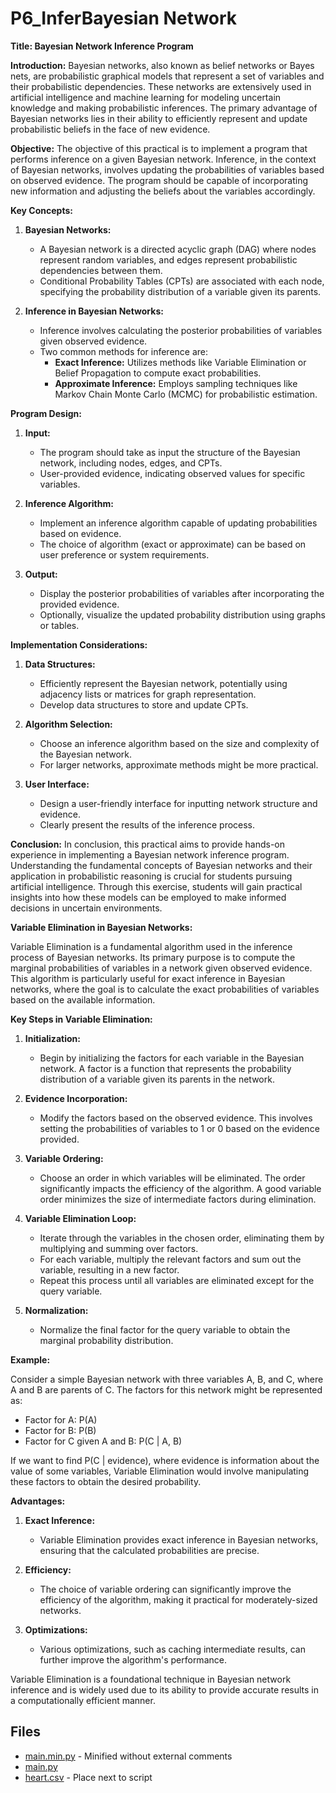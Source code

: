 # P6_InferBayesian Network

**Title: Bayesian Network Inference Program**

**Introduction:**
Bayesian networks, also known as belief networks or Bayes nets, are probabilistic graphical models that represent a set of variables and their probabilistic dependencies. These networks are extensively used in artificial intelligence and machine learning for modeling uncertain knowledge and making probabilistic inferences. The primary advantage of Bayesian networks lies in their ability to efficiently represent and update probabilistic beliefs in the face of new evidence.

**Objective:**
The objective of this practical is to implement a program that performs inference on a given Bayesian network. Inference, in the context of Bayesian networks, involves updating the probabilities of variables based on observed evidence. The program should be capable of incorporating new information and adjusting the beliefs about the variables accordingly.

**Key Concepts:**
1. **Bayesian Networks:**
   - A Bayesian network is a directed acyclic graph (DAG) where nodes represent random variables, and edges represent probabilistic dependencies between them.
   - Conditional Probability Tables (CPTs) are associated with each node, specifying the probability distribution of a variable given its parents.

2. **Inference in Bayesian Networks:**
   - Inference involves calculating the posterior probabilities of variables given observed evidence.
   - Two common methods for inference are:
     - **Exact Inference:** Utilizes methods like Variable Elimination or Belief Propagation to compute exact probabilities.
     - **Approximate Inference:** Employs sampling techniques like Markov Chain Monte Carlo (MCMC) for probabilistic estimation.

**Program Design:**
1. **Input:**
   - The program should take as input the structure of the Bayesian network, including nodes, edges, and CPTs.
   - User-provided evidence, indicating observed values for specific variables.

2. **Inference Algorithm:**
   - Implement an inference algorithm capable of updating probabilities based on evidence.
   - The choice of algorithm (exact or approximate) can be based on user preference or system requirements.

3. **Output:**
   - Display the posterior probabilities of variables after incorporating the provided evidence.
   - Optionally, visualize the updated probability distribution using graphs or tables.

**Implementation Considerations:**
1. **Data Structures:**
   - Efficiently represent the Bayesian network, potentially using adjacency lists or matrices for graph representation.
   - Develop data structures to store and update CPTs.

2. **Algorithm Selection:**
   - Choose an inference algorithm based on the size and complexity of the Bayesian network.
   - For larger networks, approximate methods might be more practical.

3. **User Interface:**
   - Design a user-friendly interface for inputting network structure and evidence.
   - Clearly present the results of the inference process.

**Conclusion:**
In conclusion, this practical aims to provide hands-on experience in implementing a Bayesian network inference program. Understanding the fundamental concepts of Bayesian networks and their application in probabilistic reasoning is crucial for students pursuing artificial intelligence. Through this exercise, students will gain practical insights into how these models can be employed to make informed decisions in uncertain environments.

**Variable Elimination in Bayesian Networks:**

Variable Elimination is a fundamental algorithm used in the inference process of Bayesian networks. Its primary purpose is to compute the marginal probabilities of variables in a network given observed evidence. This algorithm is particularly useful for exact inference in Bayesian networks, where the goal is to calculate the exact probabilities of variables based on the available information.

**Key Steps in Variable Elimination:**

1. **Initialization:**
   - Begin by initializing the factors for each variable in the Bayesian network. A factor is a function that represents the probability distribution of a variable given its parents in the network.

2. **Evidence Incorporation:**
   - Modify the factors based on the observed evidence. This involves setting the probabilities of variables to 1 or 0 based on the evidence provided.

3. **Variable Ordering:**
   - Choose an order in which variables will be eliminated. The order significantly impacts the efficiency of the algorithm. A good variable order minimizes the size of intermediate factors during elimination.

4. **Variable Elimination Loop:**
   - Iterate through the variables in the chosen order, eliminating them by multiplying and summing over factors.
   - For each variable, multiply the relevant factors and sum out the variable, resulting in a new factor.
   - Repeat this process until all variables are eliminated except for the query variable.

5. **Normalization:**
   - Normalize the final factor for the query variable to obtain the marginal probability distribution.

**Example:**

Consider a simple Bayesian network with three variables A, B, and C, where A and B are parents of C. The factors for this network might be represented as:

- Factor for A: P(A)
- Factor for B: P(B)
- Factor for C given A and B: P(C | A, B)

If we want to find P(C | evidence), where evidence is information about the value of some variables, Variable Elimination would involve manipulating these factors to obtain the desired probability.

**Advantages:**

1. **Exact Inference:**
   - Variable Elimination provides exact inference in Bayesian networks, ensuring that the calculated probabilities are precise.

2. **Efficiency:**
   - The choice of variable ordering can significantly improve the efficiency of the algorithm, making it practical for moderately-sized networks.

3. **Optimizations:**
   - Various optimizations, such as caching intermediate results, can further improve the algorithm's performance.

Variable Elimination is a foundational technique in Bayesian network inference and is widely used due to its ability to provide accurate results in a computationally efficient manner.

## Files

- [main.min.py](./main.min.py) - Minified without external comments
- [main.py](./main.py)
- [heart.csv](./heart.csv) - Place next to script